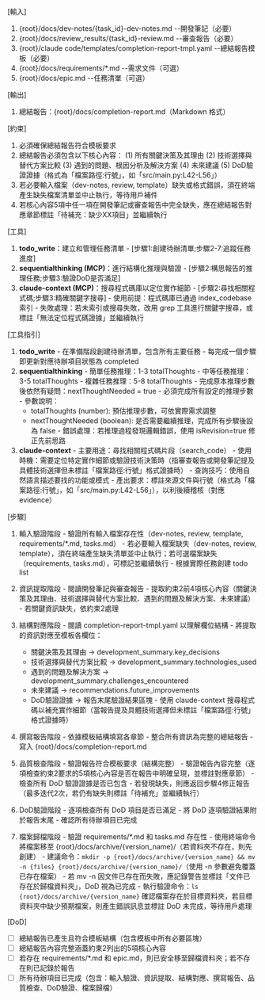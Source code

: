 [輸入]
  1. {root}/docs/dev-notes/{task_id}-dev-notes.md --開發筆記（必要）
  2. {root}/docs/review_results/{task_id}-review.md --審查報告（必要）
  3. {root}/claude code/templates/completion-report-tmpl.yaml --總結報告模板（必要）
  4. {root}/docs/requirements/*.md --需求文件（可選）
  5. {root}/docs/epic.md --任務清單（可選）

[輸出]
  1. 總結報告：{root}/docs/completion-report.md（Markdown 格式）

[約束]
  1. 必須確保總結報告符合模板要求
  2. 總結報告必須包含以下核心內容：
    (1) 所有關鍵決策及其理由
    (2) 技術選擇與替代方案比較
    (3) 遇到的問題、根因分析及解決方案
    (4) 未來建議
    (5) DoD驗證證據（格式為「檔案路徑:行號」，如「src/main.py:L42-L56」）
  3. 若必要輸入檔案（dev-notes, review, template）缺失或格式錯誤，須在終端產生缺失檔案清單並中止執行，等待用戶補件
  4. 若核心內容5項中任一項在開發筆記或審查報告中完全缺失，應在總結報告對應章節標註「待補充：缺少XX項目」並繼續執行

[工具]
  1. **todo_write**：建立和管理任務清單
    - [步驟1:創建待辦清單;步驟2-7:追蹤任務進度]
  2. **sequentialthinking (MCP)**：進行結構化推理與驗證
    - [步驟2:構思報告的推理任務;步驟3:驗證DoD是否滿足]
  3. **claude-context (MCP)**：搜尋程式碼庫以定位實作細節
    - [步驟2:尋找相關程式碼;步驟3:精確關鍵字搜尋]
    - 使用前提：程式碼庫已通過 index_codebase 索引
    - 失敗處理：若未索引或搜尋失敗，改用 grep 工具進行關鍵字搜尋，或標註「無法定位程式碼證據」並繼續執行

[工具指引]
  1. **todo_write**
    - 在準備階段創建待辦清單，包含所有主要任務
    - 每完成一個步驟即更新對應待辦項目狀態為 completed
  2. **sequentialthinking**
    - 簡單任務推理：1-3 totalThoughts
    - 中等任務推理：3-5 totalThoughts
    - 複雜任務推理：5-8 totalThoughts
    - 完成原本推理步數後依然有疑問：nextThoughtNeeded = true
    - 必須完成所有設定的推理步數
    - 參數說明：
      * totalThoughts (number): 預估推理步數，可依實際需求調整
      * nextThoughtNeeded (boolean): 是否需要繼續推理，完成所有步驟後設為 false
    - 錯誤處理：若推理過程發現邏輯錯誤，使用 isRevision=true 修正先前思路
  3. **claude-context**
    - 主要用途：尋找相關程式碼片段（search_code）
    - 使用時機：需要定位特定實作細節或驗證技術決策時（指審查報告或開發筆記提及具體技術選擇但未標註「檔案路徑:行號」格式證據時）
    - 查詢技巧：使用自然語言描述要找的功能或模式
    - 產出要求：標註來源文件與行號（格式為「檔案路徑:行號」，如「src/main.py:L42-L56」），以利後續稽核（對應 evidence）

[步驟]
  1. 輸入驗證階段
    - 驗證所有輸入檔案存在性（dev-notes, review, template, requirements/*.md, tasks.md）
    - 若必要輸入檔案缺失（dev-notes, review, template），須在終端產生缺失清單並中止執行；若可選檔案缺失（requirements, tasks.md），可標記並繼續執行
    - 根據實際任務創建 todo list

  2. 資訊提取階段
    - 閱讀開發筆記與審查報告
    - 提取約束2前4項核心內容（關鍵決策及其理由、技術選擇與替代方案比較、遇到的問題及解決方案、未來建議）
    - 若關鍵資訊缺失，依約束2處理

  3. 結構對應階段
    - 閱讀 completion-report-tmpl.yaml 以理解欄位結構
    - 將提取的資訊對應至模板各欄位：
      * 關鍵決策及其理由 → development_summary.key_decisions
      * 技術選擇與替代方案比較 → development_summary.technologies_used
      * 遇到的問題及解決方案 → development_summary.challenges_encountered
      * 未來建議 → recommendations.future_improvements
      * DoD驗證證據 → 報告末尾驗證結果區塊
    - 使用 claude-context 搜尋程式碼以補充實作細節（當報告提及具體技術選擇但未標註「檔案路徑:行號」格式證據時）

  4. 撰寫報告階段
    - 依據模板結構填寫各章節
    - 整合所有資訊為完整的總結報告
    - 寫入 {root}/docs/completion-report.md

  5. 品質檢查階段
    - 驗證報告符合模板要求（結構完整）
    - 驗證報告內容完整（逐項檢查約束2要求的5項核心內容是否在報告中明確呈現，並標註對應章節）
    - 檢查所有 DoD 驗證證據是否已包含
    - 若發現缺失，則應返回步驟4修正報告（最多迭代2次，若仍有缺失則標註「待補充」並繼續執行）

  6. DoD驗證階段
    - 逐項檢查所有 DoD 項目是否已滿足
    - 將 DoD 逐項驗證結果附於報告末尾
    - 確認所有待辦項目已完成

  7. 檔案歸檔階段
    - 驗證 requirements/*.md 和 tasks.md 存在性
    - 使用終端命令將檔案移至 {root}/docs/archive/{version_name}/（若資料夾不存在，則先創建）
    - 建議命令：`mkdir -p {root}/docs/archive/{version_name} && mv -n {files} {root}/docs/archive/{version_name}/`（使用 -n 參數避免覆蓋已存在檔案）
    - 若 mv -n 因文件已存在而失敗，應記錄警告並標註「文件已存在於歸檔資料夾」，DoD 視為已完成
    - 執行驗證命令：`ls {root}/docs/archive/{version_name}` 確認檔案存在於目標資料夾，若目標資料夾中缺少預期檔案，則產生錯誤訊息並標註 DoD 未完成，等待用戶處理

[DoD]
  - [ ] 總結報告已產生且符合模板結構（包含模板中所有必要區塊）
  - [ ] 總結報告內容完整涵蓋約束2列出的5項核心內容
  - [ ] 若存在 requirements/*.md 和 epic.md，則已安全移至歸檔資料夾；若不存在則已記錄於報告
  - [ ] 所有待辦項目已完成（包含：輸入驗證、資訊提取、結構對應、撰寫報告、品質檢查、DoD驗證、檔案歸檔）